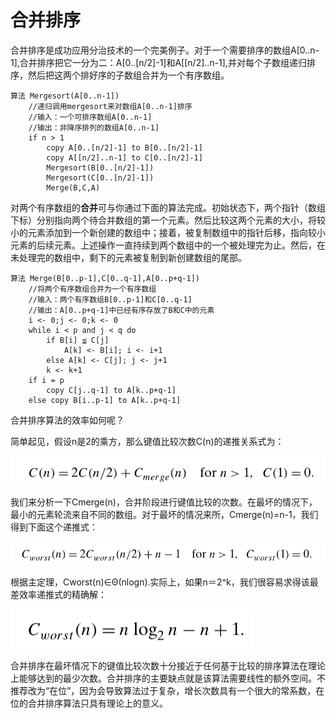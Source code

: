 合并排序
========

合并排序是成功应用分治技术的一个完美例子。对于一个需要排序的数组A[0..n-1],合并排序把它一分为二：A[0..[n/2]-1]和A[[n/2]..n-1],并对每个子数组递归排序，然后把这两个排好序的子数组合并为一个有序数组。

```
算法 Mergesort(A[0..n-1])
    //递归调用mergesort来对数组A[0..n-1]排序
    //输入：一个可排序数组A[0..n-1]
    //输出：非降序排列的数组A[0..n-1]
    if n > 1
        copy A[0..[n/2]-1] to B[0..[n/2]-1]
        copy A[[n/2]..n-1] to C[0..[n/2]-1]
        Mergesort(B[0..[n/2]-1])
        Mergesort(C[0..[n/2]-1])
        Merge(B,C,A)
```

对两个有序数组的**合并**可与你通过下面的算法完成。初始状态下，两个指针（数组下标）分别指向两个待合并数组的第一个元素。然后比较这两个元素的大小，将较小的元素添加到一个新创建的数组中；接着，被复制数组中的指针后移，指向较小元素的后续元素。上述操作一直持续到两个数组中的一个被处理完为止。然后，在未处理完的数组中，剩下的元素被复制到新创建数组的尾部。

```
算法 Merge(B[0..p-1],C[0..q-1],A[0..p+q-1])
    //将两个有序数组合并为一个有序数组
    //输入：两个有序数组B[0..p-1]和C[0..q-1]
    //输出：A[0..p+q-1]中已经有序存放了B和C中的元素
    i <- 0;j <- 0;k <- 0
    while i < p and j < q do
        if B[i] ≦ C[j]
            A[k] <- B[i]; i <- i+1
        else A[k] <- C[j]; j <- j+1
        k <- k+1
    if i = p
        copy C[j..q-1] to A[k..p+q-1]
    else copy B[i..p-1] to A[k..p+q-1]
```

合并排序算法的效率如何呢？

简单起见，假设n是2的乘方，那么键值比较次数C(n)的递推关系式为：

![](https://github.com/arcticlion/reading-lists/blob/master/Introduction%20to%20the%20Design%20and%20Analysis%20of%20Algorithms/04%20Divide-and-Conquer/屏幕截图%202014-12-02%2020.36.11.png)

我们来分析一下Cmerge(n)，合并阶段进行键值比较的次数。在最坏的情况下，最小的元素轮流来自不同的数组。对于最坏的情况来所，Cmerge(n)=n-1，我们得到下面这个递推式：

![](https://github.com/arcticlion/reading-lists/blob/master/Introduction%20to%20the%20Design%20and%20Analysis%20of%20Algorithms/04%20Divide-and-Conquer/屏幕截图%202014-12-02%2020.37.44.png)

根据主定理，Cworst(n)∈Θ(nlogn).实际上，如果n＝2^k，我们很容易求得该最差效率递推式的精确解：

![](https://github.com/arcticlion/reading-lists/blob/master/Introduction%20to%20the%20Design%20and%20Analysis%20of%20Algorithms/04%20Divide-and-Conquer/屏幕截图%202014-12-02%2020.43.44.png)

合并排序在最坏情况下的键值比较次数十分接近于任何基于比较的排序算法在理论上能够达到的最少次数。合并排序的主要缺点就是该算法需要线性的额外空间。不推荐改为“在位”，因为会导致算法过于复杂，增长次数具有一个很大的常系数，在位的合并排序算法只具有理论上的意义。

